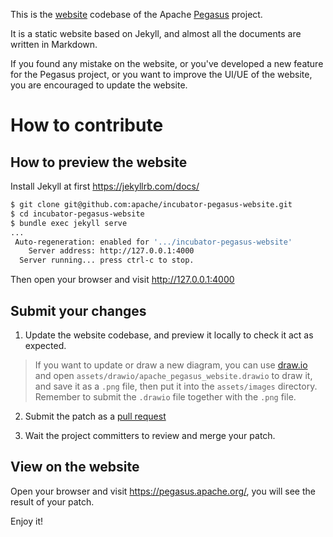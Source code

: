 
This is the [website](https://pegasus.apache.org/) codebase of the Apache [Pegasus](https://github.com/apache/incubator-pegasus) project.

It is a static website based on Jekyll, and almost all the documents are written in Markdown.

If you found any mistake on the website, or you've developed a new feature for the Pegasus project, or you want to improve the UI/UE of the website, you are encouraged to update the website.

# How to contribute

## How to preview the website

Install Jekyll at first https://jekyllrb.com/docs/

```bash
$ git clone git@github.com:apache/incubator-pegasus-website.git
$ cd incubator-pegasus-website
$ bundle exec jekyll serve
...
 Auto-regeneration: enabled for '.../incubator-pegasus-website'
    Server address: http://127.0.0.1:4000
  Server running... press ctrl-c to stop.
```

Then open your browser and visit http://127.0.0.1:4000

## Submit your changes

1. Update the website codebase, and preview it locally to check it act as expected.

> If you want to update or draw a new diagram, you can use [draw.io](https://app.diagrams.net/) and open `assets/drawio/apache_pegasus_website.drawio` to draw it, and save it as a `.png` file, then put it into the `assets/images` directory.
> Remember to submit the `.drawio` file together with the `.png` file.

2. Submit the patch as a [pull request](https://docs.github.com/en/pull-requests/collaborating-with-pull-requests/proposing-changes-to-your-work-with-pull-requests/about-pull-requests)

3. Wait the project committers to review and merge your patch.

## View on the website

Open your browser and visit https://pegasus.apache.org/, you will see the result of your patch.

Enjoy it!